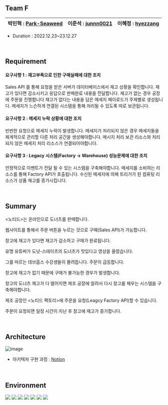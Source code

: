 ## Team F

박민혁 : [Park-Seaweed](https://github.com/Park-Seaweed) | 이준석 : [junnn0021](https://github.com/junnn0021) | 이혜정 : [hyezzang](https://github.com/hyezzang) | 
 --- | --- | --- | 

- Duration : 2022.12.23~23.12.27
<br>

## Requirement

#### 요구사항 1 : 재고부족으로 인한 구매실패에 대한 조치
Sales API 를 통해 요청을 받은 서버가 데이터베이스에서 재고 상황을 확인합니다.
재고가 있다면 감소시키고 응답으로 판매완료 내용을 전달합니다.
재고가 없는 경우 공장에 주문을 진행합니다
재고가 없다는 내용을 담은 메세지 페이로드가 주제별로 생성됩니다.
메세지가 느슨하게 연결된 시스템을 통해 처리될 수 있도록 따로 보관됩니다.

#### 요구사항 2 : 메세지 누락 상황에 대한 조치
빈번한 요청으로 메세지 누락이 발생합니다.
메세지가 처리되지 않은 경우 메세지들을 체계적으로 관리할 다른 처리 공간을 생성해야합니다.
메시지 처리 보관 리소스와 처리되지 않은 메세지 처리 리소스가 연결되어야합니다.

#### 요구사항 3 : Legacy 시스템(Factory → Warehouse) 성능문제에 대한 조치
안정적으로 이벤트가 전달 될 수 있는 시스템을 구축해야합니다.
메세지를 소비하는 리소스를 통해 Factory API가 호출됩니다.
수신된 메세지에 의해 트리거가 된 컴퓨팅 리소스가 상품 재고를 증가시킵니다.

<br>

## Summary
<노티드>는 온라인으로 도너츠를 판매합니다.<p>
웹사이트를 통해서 주문 버튼을 누르는 것으로 구매(Sales API)가 가능합니다.<p>
창고에 재고가 있다면 재고가 감소하고 구매가 완료됩니다.<p>
유명 유튜버가 도넛-스테이츠의 도너츠가 맛있다고 영상을 올렸습니다.<p>
그를 따르는 데브옵스 수강생들이 몰려듭니다. 주문이 급등합니다.<p>
창고에 재고가 없기 때문에 구매가 불가능한 경우가 발생합니다.<p>
창고의 도너츠 재고가 다 떨어지면 제조 공장에 알려서 다시 창고를 채우는 시스템을 구축해야합니다.<p>
제조 공장인 <노티드 팩토리>에 주문을 요청(Leagcy Factory API)할 수 있습니다.<p>
주문이 요청되면 일정 시간이 지난 후 창고에 재고가 증가합니다.

<br>

## Architecture

![image](https://github.com/junnn0021/automatic-inventory-increase/assets/119108967/648d7195-9638-4212-a7f4-278f028e2ff1)
- 아키텍처 구현 과정 : [Notion](https://www.notion.so/Project_Docker-K8s-df3fec7282fb4ad2883eaececfec8687)

<br>

## Environment
<img src="https://img.shields.io/badge/AWS-232F3E?style=stylefor-the-badge&logo=Amazon AWS&logoColor=FAFAFA"/> <img src="https://img.shields.io/badge/Lambda-FF9900?style=stylefor-the-badge&logo=AWS Lambda&logoColor=FAFAFA"/>
<img src="https://img.shields.io/badge/SQS-FF4F8B?style=stylefor-the-badge&logo=Amazon SQS&logoColor=FAFAFA"/>
<img src="https://img.shields.io/badge/JavaScript-F7DF1E?style=stylefor-the-badge&logo=JavaScript&logoColor=000000"/>
<img src="https://img.shields.io/badge/Express-000000?style=stylefor-the-badge&logo=Express&logoColor=FAFAFA"/>
<img src="https://img.shields.io/badge/MySQL-4479A1?style=stylefor-the-badge&logo=MySQL&logoColor=FAFAFA"/>
<img src="https://img.shields.io/badge/Serverless-FD5750?style=stylefor-the-badge&logo=Serverless&logoColor=FAFAFA"/>

